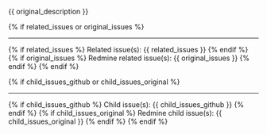{{ original_description }}

{% if  related_issues or original_issues %}

---

{% if related_issues %}
Related issue(s): {{ related_issues }}
{% endif %}
{% if original_issues %}
Redmine related issue(s): {{ original_issues }}
{% endif %}
{% endif %}

{% if  child_issues_github or child_issues_original %}

---

{% if child_issues_github %}
Child issue(s): {{ child_issues_github }}
{% endif %}
{% if child_issues_original %}
Redmine child issue(s): {{ child_issues_original }}
{% endif %}
{% endif %}

